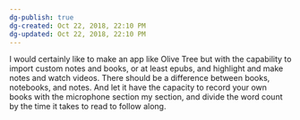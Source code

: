 ```yaml
---
dg-publish: true
dg-created: Oct 22, 2018, 22:10 PM
dg-updated: Oct 22, 2018, 22:10 PM
---
```


I would certainly like to make an app like Olive Tree but with the capability to import custom notes and books, or at least epubs, and highlight and make notes and watch videos. There should be a difference between books, notebooks, and notes. And let it have the capacity to record your own books with the microphone section my section, and divide the word count by the time it takes to read to follow along.


